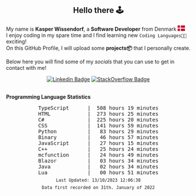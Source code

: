 ## <p align="center">Hello there 🕹️</p>

My name is **Kasper Wissendorf**, a **Software Developer** from Denmark <img src="/icons/denmark85.PNG" width="20"><br/>
I enjoy coding in my spare time and I find learning new `Coding Languages👨‍💻` exciting!<br/>
On this GitHub Profile, I will upload some **projects📦** that I personally create.

Below here you will find some of my *socials* that you can use to get in contact with me! 

<div align="center">
  
[![Linkedin Badge](https://img.shields.io/badge/-LinkedIn-blue?style=flat-square&logo=Linkedin&logoColor=white)](https://www.linkedin.com/in/kasper-wissendorf-7279011b6/)
[![StackOverflow Badge](https://img.shields.io/badge/-Stack%20Overflow-FE7A16?style=flat-square&logo=Stack-Overflow&logoColor=white)](https://stackoverflow.com/users/18100435/kasper-wissendorf)
</div>

<br>
<strong>Programming Language Statistics</strong>
<br>
<div align="center">
<pre>
TypeScript      |  508 hours 19 minutes
HTML            |  273 hours 25 minutes
C#              |  225 hours 20 minutes
CSS             |  141 hours 59 minutes
Python          |   83 hours 29 minutes
Binary          |   46 hours 57 minutes
JavaScript      |   27 hours 15 minutes
C++             |   25 hours 24 minutes
mcfunction      |   24 hours 49 minutes
Blazor          |   03 hours 34 minutes
Java            |   02 hours 34 minutes
Lua             |   00 hours 51 minutes
<sub>Last Updated: 13/10/2023 12:06:38</sub>
<sub>Data first recorded on 31th. January of 2022</sub>
</pre>
</div>

